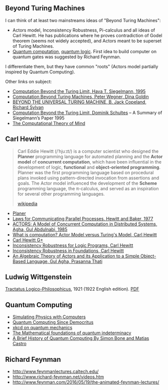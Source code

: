 ## Beyond Turing Machines

I can think of at least two mainstreams ideas of "Beyond Turing Machines":

 - Actors model, Inconsistency Robustness, Pi-calculus and all ideas of Carl Hewitt. He has publications where he proves contradiction of Godel theorem (seems not widely accepted), and Actors meant to be superset of Turing Machines.
 - [Quantum computation](https://quantiki.org/wiki/basic-concepts-quantum-computation), [quantum logic](http://plato.stanford.edu/entries/qt-quantlog/). First idea to build computer on quantum gates was suggested by Richard Feynman.

I differentiate them, but they have common "roots" (Actors model partially inspired by Quantum Computing).

Other links on subject:

 - [Computation Beyond the Turing Limit, Hava T. Siegelmann, 1995](http://binds.cs.umass.edu/papers/1995_Siegelmann_Science.pdf)
 - [Computation Beyond Turing Machines, Peter Wegner, Dina Goldin](http://oldblog.computationalcomplexity.org/media/Wegner-Goldin.pdf)
 - [BEYOND THE UNIVERSAL TURING MACHINE, B. Jack Copeland, Richard Sylvan](http://www.alanturing.net/turing_archive/pages/pub/beyond/beyond.pdf)
 - [Computation Beyond the Turing Limit, Dominik Schultes](http://algo2.iti.kit.edu/schultes/umc/umcasg5.pdf) – A Summary of Siegelmann’s Paper 1995
 - [The Computational Theory of Mind](http://plato.stanford.edu/entries/computational-mind/)

## Carl Hewitt

> Carl Eddie Hewitt (/ˈhjuːɪt/) is a computer scientist who designed the **Planner** programming language for automated planning and the **Actor model** of **concurrent computation**, which have been influential in the development of logic, **functional** and **object-oriented programming**. Planner was the first programming language based on procedural plans invoked using pattern-directed invocation from assertions and goals. The Actor model influenced the development of the **Scheme** programming language, the π-calculus, and served as an inspiration for several other programming languages.
>
> [wikipedia](https://en.wikipedia.org/wiki/Carl_Hewitt)

 - [Planer](https://dspace.mit.edu/bitstream/handle/1721.1/6171/AIM-168.pdf?sequence=2)
 - [Laws for Communicating Parallel Processes. Hewitt and Baker, 1977](https://dspace.mit.edu/bitstream/handle/1721.1/41962/AI_WP_134A.pdf)
 - [ACTORS: A Model of Concurrent Computation in Distributed Systems, Agha, Gul Abdulnabi, 1985](https://dspace.mit.edu/handle/1721.1/6952)
 - [What is computation? Actor Model versus Turing's Model, Carl Hewitt](https://docs.google.com/file/d/0B79uetkQ_hCKTjRMN1JUVTl5M2s/edit)
 - [Carl Hewitt G+](https://plus.google.com/+CarlHewitt-StandardIoT/posts)
 - [Inconsistency Robustness for Logic Programs, Carl Hewitt](https://arxiv.org/pdf/0904.3036.pdf)
 - [Inconsistency Robustness in Foundations, Carl Hewitt](https://hal.archives-ouvertes.fr/hal-01148293v11/document)
 - [An Algebraic Theory of Actors and its Application to a Simple Object-Based Language, Gul Agha, Prasanna Thati](http://formal.cs.uiuc.edu/papers/ATactors_festschrift.pdf)

## Ludwig Wittgenstein

[Tractatus Logico-Philosophicus](http://www.gutenberg.org/ebooks/5740), 1921 (1922 English edition). [PDF](http://www.gutenberg.org/files/5740/5740-pdf.pdf?session_id=fc58422ce3bcab17bd5b1c6358d6160d47631f6c)

## Quantum Computing

 - [Simulating Physics with Computers](http://www.wisdom.weizmann.ac.il/~naor/COURSE/feynman-simulating.pdf)
 - [Quantum Computing Since Democritus](http://www.scottaaronson.com/democritus/)
 - [xkcd on quantum mechanics](https://www.explainxkcd.com/wiki/index.php/1240:_Quantum_Mechanics)
 - [The Mathematical foundations of quantum indeterminacy](http://vixra.org/pdf/1604.0300v3.pdf)
 - [A Brief History of Quantum Computing By Simon Bone and Matias Castro](http://www.doc.ic.ac.uk/~nd/surprise_97/journal/vol4/spb3)

## Richard Feynman

 - http://www.feynmanlectures.caltech.edu/
 - http://www.richard-feynman.net/videos.htm
 - http://www.feynman.com/2016/05/19/the-animated-feynman-lectures/

